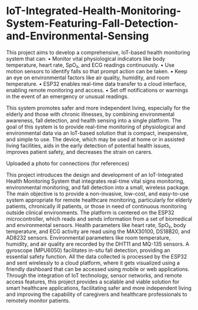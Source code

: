 # IoT-Integrated-Health-Monitoring-System-Featuring-Fall-Detection-and-Environmental-Sensing

This project aims to develop a comprehensive, IoT-based health monitoring system that can: 
• Monitor vital physiological indicators like body temperature, heart rate, SpO₂, and ECG
readings continuously.
• Use motion sensors to identify falls so that prompt action can be taken.
• Keep an eye on environmental factors like air quality, humidity, and room temperature.
• ESP32 enables real-time data transfer to a cloud interface, enabling remote monitoring and
access.
• Set off notifications or warnings in the event of an emergency or unusual readings.


This system promotes safer and more independent living, especially for the elderly and those with chronic illnesses, by combining environmental awareness, fall detection, and health sensing into a single platform.
The goal of this system is to provide real-time monitoring of physiological and environmental data via an IoT-based solution that is compact, inexpensive, and simple to use. The device, which may be used at home or in assisted living facilities, aids in the early detection of potential health issues, improves patient safety, and decreases the strain on carers.


Uploaded a photo for connections (for references)


This project introduces the design and development of an IoT-Integrated Health Monitoring System that integrates real-time vital signs monitoring, environmental monitoring, and fall detection into a small, wireless package. The main objective is to provide a non-invasive, low-cost, and easy-to-use system appropriate for remote healthcare monitoring, particularly for elderly patients, chronically ill patients, or those in need of continuous monitoring outside clinical environments. The platform is centered on the ESP32 microcontroller, which reads and sends information from a set of biomedical and environmental sensors. Health parameters like heart rate, SpO₂, body temperature, and ECG activity are read using the MAX30100, DS18B20, and AD8232 sensors. Environmental parameters like room temperature, humidity, and air quality are
recorded by the DHT11 and MQ-135 sensors. A gyroscope (MPU6050) facilitates in-situ fall detection, providing an essential safety function. All the data collected is processed by the ESP32 and sent wirelessly to a cloud platform, where it gets visualized using a friendly dashboard that can be accessed using mobile or web applications. Through the integration of IoT technology, sensor networks, and remote access features, this project provides a scalable and viable solution for smart healthcare applications, facilitating safer and more independent living and improving the capability of caregivers and healthcare professionals to remotely monitor patients.

